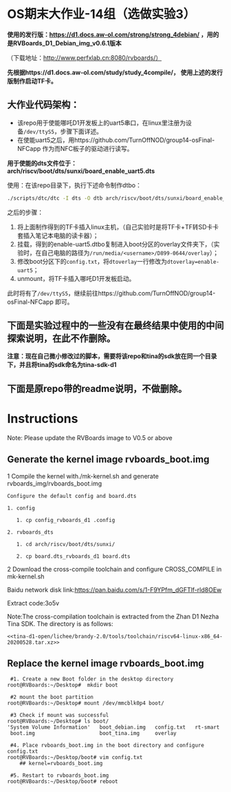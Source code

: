 # OS期末大作业-14组（选做实验3）
**使用的发行版：https://d1.docs.aw-ol.com/strong/strong_4debian/ ，用的是RVBoards_D1_Debian_img_v0.6.1版本**

（下载地址：http://www.perfxlab.cn:8080/rvboards/）

**先根据https://d1.docs.aw-ol.com/study/study_4compile/， 使用上述的发行版制作启动TF卡。**


## 大作业代码架构：
+ 该repo用于使能哪吒D1开发板上的uart5串口，在linux里注册为设备`/dev/ttyS5`，步骤下面详述。
+ 在使能uart5之后，用https://github.com/TurnOffNOD/group14-osFinal-NFCapp 作为而NFC板子的驱动进行读写。

**用于使能的dts文件位于：arch/riscv/boot/dts/sunxi/board_enable_uart5.dts**

使用：在该repo目录下，执行下述命令制作dtbo：
```bash
./scripts/dtc/dtc -I dts -O dtb arch/riscv/boot/dts/sunxi/board_enable_uart5.dts -o enable-uart5.dtbo
```
之后的步骤：
1. 将上面制作得到的TF卡插入linux主机，（自己实验时是将TF卡+TF转SD卡卡套插入笔记本电脑的读卡器）；
2. 挂载，得到的enable-uart5.dtbo复制进入boot分区的overlay文件夹下，（实验时，在自己电脑的路径为`/run/media/<username>/D899-0644/overlay`）；
3. 修改boot分区下的`config.txt`，将`dtoverlay`一行修改为`dtoverlay=enable-uart5`；
4. unmount，将TF卡插入哪吒D1开发板启动。

此时将有了`/dev/ttyS5`，继续前往https://github.com/TurnOffNOD/group14-osFinal-NFCapp 即可。


## 下面是实验过程中的一些没有在最终结果中使用的中间探索说明，在此不作删除。
**注意：现在自己微小修改过的脚本，需要将该repo和tina的sdk放在同一个目录下，并且将tina的sdk命名为tina-sdk-d1**

## 下面是原repo带的readme说明，不做删除。
# Instructions

Note: Please update the RVBoards image to V0.5 or above

## Generate the kernel image rvboards_boot.img
1 Compile the kernel with./mk-kernel.sh and generate rvboards_img/rvboards_boot.img

	Configure the default config and board.dts
	
	1. config
	
	   1. cp config_rvboards_d1 .config
	   
	2. rvboards_dts
	
	   1. cd arch/riscv/boot/dts/sunxi/
	   
	   2. cp board.dts_rvboards_d1 board.dts
	   
2 Download the cross-compile toolchain and configure CROSS_COMPILE in mk-kernel.sh

Baidu network disk link:https://pan.baidu.com/s/1-F9YPfm_dGFTlf-rld8OEw 

Extract code:3o5v

Note:The cross-compilation toolchain is extracted from the Zhan D1 Nezha Tina SDK. The directory is as follows:

	<<tina-d1-open/lichee/brandy-2.0/tools/toolchain/riscv64-linux-x86_64-20200528.tar.xz>>
## Replace the kernel image rvboards_boot.img
```shell
 #1. Create a new Boot folder in the desktop directory
root@RVBoards:~/Desktop#  mkdir boot

 #2 mount the boot partition
root@RVBoards:~/Desktop# mount /dev/mmcblk0p4 boot/

 #3 Check if mount was successful
root@RVBoards:~/Desktop# ls boot/
'System Volume Information'   boot_debian.img   config.txt   rt-smart
 boot.img                     boot_tina.img     overlay
 
 #4. Place rvboards_boot.img in the boot directory and configure config.txt
root@RVBoards:~/Desktop/boot# vim config.txt
	## kernel=rvboards_boot.img
  
 #5. Restart to rvboards_boot.img
root@RVBoards:~/Desktop/boot# reboot

```

